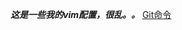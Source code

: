 ***这是一些我的vim配置，很乱。。***
[Git命令](https://blog.csdn.net/weelyy/article/details/82823798#git_pull_227)

